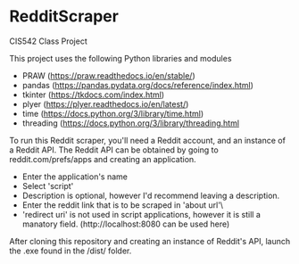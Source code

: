 # RedditScraper
CIS542 Class Project

This project uses the following Python libraries and modules
- PRAW       (https://praw.readthedocs.io/en/stable/)
- pandas     (https://pandas.pydata.org/docs/reference/index.html)
- tkinter    (https://tkdocs.com/index.html)
- plyer      (https://plyer.readthedocs.io/en/latest/)
- time       (https://docs.python.org/3/library/time.html)
- threading  (https://docs.python.org/3/library/threading.html

To run this Reddit scraper, you'll need a Reddit account, and an instance of a Reddit API.
The Reddit API can be obtained by going to reddit.com/prefs/apps and creating an application.
- Enter the application's name
- Select 'script'
- Description is optional, however I'd recommend leaving a description.
- Enter the reddit link that is to be scraped in 'about url'\
- 'redirect uri' is not used in script applications, however it is still a manatory field. (http://localhost:8080 can be used here)

After cloning this repository and creating an instance of Reddit's API, launch the .exe found in the /dist/ folder.
